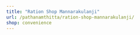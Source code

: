 ```yaml
---
title: "Ration Shop Mannarakulanji"
url: /pathanamthitta/ration-shop-mannarakulanji/
shop: convenience
---
```

